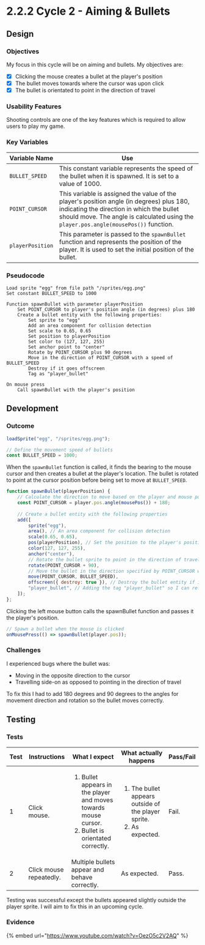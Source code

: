# 2.2.2 Cycle 2 - Aiming & Bullets

## Design

### Objectives

My focus in this cycle will be on aiming and bullets. My objectives are:

* [x] Clicking the mouse creates a bullet at the player's position
* [x] The bullet moves towards where the cursor was upon click
* [x] The bullet is orientated to point in the direction of travel

### Usability Features

Shooting controls are one of the key features which is required to allow users to play my game.

### Key Variables

| Variable Name    | Use                                                                                                                                                                                                                            |
| ---------------- | ------------------------------------------------------------------------------------------------------------------------------------------------------------------------------------------------------------------------------ |
| `BULLET_SPEED`   | This constant variable represents the speed of the bullet when it is spawned. It is set to a value of 1000.                                                                                                                    |
| `POINT_CURSOR`   | This variable is assigned the value of the player's position angle (in degrees) plus 180, indicating the direction in which the bullet should move. The angle is calculated using the `player.pos.angle(mousePos())` function. |
| `playerPosition` | This parameter is passed to the `spawnBullet` function and represents the position of the player. It is used to set the initial position of the bullet.                                                                        |

### Pseudocode

```
Load sprite "egg" from file path "/sprites/egg.png"
Set constant BULLET_SPEED to 1000

Function spawnBullet with parameter playerPosition
    Set POINT_CURSOR to player's position angle (in degrees) plus 180
    Create a bullet entity with the following properties:
        Set sprite to "egg"
        Add an area component for collision detection
        Set scale to 0.65, 0.65
        Set position to playerPosition
        Set color to (127, 127, 255)
        Set anchor point to "center"
        Rotate by POINT_CURSOR plus 90 degrees
        Move in the direction of POINT_CURSOR with a speed of BULLET_SPEED
        Destroy if it goes offscreen
        Tag as "player_bullet"

On mouse press
    Call spawnBullet with the player's position
```

## Development

### Outcome

```javascript
loadSprite("egg", "/sprites/egg.png");

// Define the movement speed of bullets
const BULLET_SPEED = 1000;
```

When the `spawnBullet` function is called, it finds the bearing to the mouse cursor and then creates a bullet at the player's location. The bullet is rotated to point at the cursor position before being set to move at `BULLET_SPEED`.

```javascript
function spawnBullet(playerPosition) {
    // Calculate the direction to move based on the player and mouse position
    const POINT_CURSOR = player.pos.angle(mousePos()) + 180;
    
    // Create a bullet entity with the following properties
    add([
        sprite("egg"),
        area(), // An area component for collision detection
        scale(0.65, 0.65),
        pos(playerPosition), // Set the position to the player's position
        color(127, 127, 255),
        anchor("center"),
        // Rotate the bullet sprite to point in the direction of travel
        rotate(POINT_CURSOR + 90),
        // Move the bullet in the direction specified by POINT_CURSOR with the given speed
        move(POINT_CURSOR, BULLET_SPEED),
        offscreen({ destroy: true }), // Destroy the bullet entity if it goes offscreen
        "player_bullet", // Adding the tag "player_bullet" so I can reference it later
    ]);
};
```

Clicking the left mouse button calls the spawnBullet function and passes it the player's position.

```javascript
// Spawn a bullet when the mouse is clicked
onMousePress(() => spawnBullet(player.pos));
```

### Challenges

I experienced bugs where the bullet was:

* Moving in the opposite direction to the cursor
* Travelling side-on as opposed to pointing in the direction of travel

To fix this I had to add 180 degrees and 90 degrees to the angles for movement direction and rotation so the bullet moves correctly.

## Testing

### Tests

<table data-full-width="false"><thead><tr><th>Test</th><th>Instructions</th><th>What I expect</th><th>What actually happens</th><th>Pass/Fail</th></tr></thead><tbody><tr><td>1</td><td>Click mouse.</td><td><ol><li>Bullet appears in the player and moves towards mouse cursor.</li><li>Bullet is orientated correctly.</li></ol></td><td><ol><li>The bullet appears outside of the player sprite.</li><li>As expected.</li></ol></td><td>Fail.</td></tr><tr><td>2</td><td>Click mouse repeatedly.</td><td>Multiple bullets appear and behave correctly.</td><td>As expected.</td><td>Pass.</td></tr></tbody></table>

Testing was successful except the bullets appeared slightly outside the player sprite. I will aim to fix this in an upcoming cycle.

### Evidence

{% embed url="https://www.youtube.com/watch?v=OezO5c2V2AQ" %}
